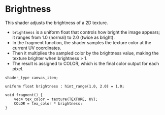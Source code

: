 # Brightness

This shader adjusts the brightness of a 2D texture.

- `brightness` is a uniform float that controls how bright the image appears; it ranges from 1.0 (normal) to 2.0 (twice as bright).
- In the fragment function, the shader samples the texture color at the current UV coordinates.
- Then it multiplies the sampled color by the brightness value, making the texture brighter when brightness > 1.
- The result is assigned to COLOR, which is the final color output for each pixel.

```
shader_type canvas_item;

uniform float brightness : hint_range(1.0, 2.0) = 1.0;

void fragment() {
    vec4 tex_color = texture(TEXTURE, UV);
    COLOR = tex_color * brightness;
}
```
